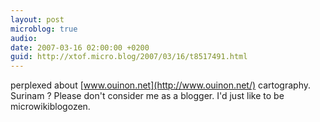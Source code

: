 ```yaml
---
layout: post
microblog: true
audio: 
date: 2007-03-16 02:00:00 +0200
guid: http://xtof.micro.blog/2007/03/16/t8517491.html
---
```

perplexed about [www.ouinon.net](http://www.ouinon.net/) cartography. Surinam ? Please don't consider me as a blogger. I'd just like to be microwikiblogozen.
